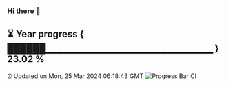 ### Hi there 👋
⏳ Year progress { ██████▁▁▁▁▁▁▁▁▁▁▁▁▁▁▁▁▁▁▁▁▁▁▁▁ } 23.02 %
---
⏰ Updated on Mon, 25 Mar 2024 06:18:43 GMT
![Progress Bar CI](https://github.com/liununu/liununu/workflows/Progress%20Bar%20CI/badge.svg)
